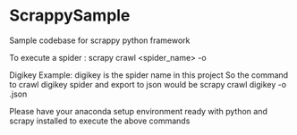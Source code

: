 # ScrappySample
Sample codebase for scrappy python framework

To execute a spider :
scrapy crawl <spider_name> -o <exportfilename>
  
Digikey Example:
digikey is the spider name in this project
So the command to crawl digikey spider and export to json would be
scrapy crawl digikey -o <sample>.json
  
Please have your anaconda setup environment ready with python and scrapy installed to execute the above commands 
